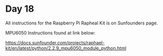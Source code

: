 # Day 18

All instructions for the Raspberry Pi Rapheal Kit is on Sunfounders page.

MPU6050 Instructions found at link below:

https://docs.sunfounder.com/projects/raphael-kit/en/latest/python/2.2.9_mpu6050_module_python.html
